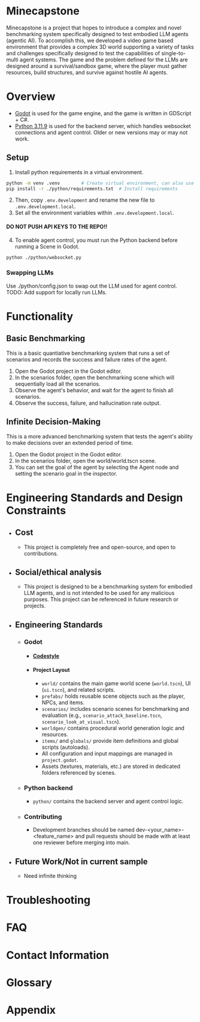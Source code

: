 # Minecapstone
Minecapstone is a project that hopes to introduce a complex and novel benchmarking system specifically designed to test embodied LLM agents (agentic AI).
To accomplish this, we developed a video game based environment that provides a complex 3D world supporting a variety of tasks and challenges specifically designed to test the capabilities of single-to-multi agent systems.
The game and the problem defined for the LLMs are designed around a survival/sandbox game, where the player must gather resources, build structures, and survive against hostile AI agents.

# Overview
* [Godot](https://godotengine.org/) is used for the game engine, and the game is written in GDScript + C#.
* [Python 3.11.9](https://www.python.org/downloads/release/python-3119/) is used for the backend server, which handles websocket connections and agent control. 
Older or new versions may or may not work.

## Setup
1. Install python requirements in a virtual environment.
```bash
python -m venv .venv        # Create virtual environment, can also use Python: Create Environment in VSC
pip install -r ./python/requirements.txt  # Install requirements
```

2. Then, copy ``.env.development`` and rename the new file to ``.env.development.local``.
3. Set all the environment variables within ``.env.development.local``.
####  DO NOT PUSH API KEYS TO THE REPO!!

4. To enable agent control, you must run the Python backend before running a Scene in Godot.
```bash
python ./python/websocket.py
```

### Swapping LLMs
Use ./python/config.json to swap out the LLM used for agent control.
TODO: Add support for locally run LLMs.

# Functionality
## Basic Benchmarking
This is a basic quantiative benchmarking system that runs a set of scenarios and records the success and failure rates of the agent.
1. Open the Godot project in the Godot editor.
2. In the scenarios folder, open the benchmarking scene which will sequentially load all the scenarios.
3. Observe the agent's behavior, and wait for the agent to finish all scenarios.
4. Observe the success, failure, and hallucination rate output.

## Infinite Decision-Making
This is a more advanced benchmarking system that tests the agent's ability to make decisions over an extended period of time.
1. Open the Godot project in the Godot editor.
2. In the scenarios folder, open the world/world.tscn scene.
3. You can set the goal of the agent by selecting the Agent node and setting the scenario goal in the inspector.

# Engineering Standards and Design Constraints
- ## Cost
    * This project is completely free and open-source, and open to contributions.
- ## Social/ethical analysis
    * This project is designed to be a benchmarking system for embodied LLM agents, and is not intended to be used for any malicious purposes. This project can be referenced in future research or projects.
- ## Engineering Standards
    * ### Godot
        * #### [Codestyle](https://docs.godotengine.org/en/stable/tutorials/scripting/gdscript/gdscript_styleguide.html)
        * #### Project Layout
            - `world/` contains the main game world scene (`world.tscn`), UI (`ui.tscn`), and related scripts.
            - `prefabs/` holds reusable scene objects such as the player, NPCs, and items.
            - `scenarios/` includes scenario scenes for benchmarking and evaluation (e.g., `scenario_attack_baseline.tscn`, `scenario_look_at_visual.tscn`).
            - `worldgen/` contains procedural world generation logic and resources.
            - `items/` and `globals/` provide item definitions and global scripts (autoloads).
            - All configuration and input mappings are managed in `project.godot`.
            - Assets (textures, materials, etc.) are stored in dedicated folders referenced by scenes.
    * ### Python backend
        - `python/` contains the backend server and agent control logic.
    * ### Contributing
        * Development branches should be named dev-<your_name>-<feature_name> and pull requests should be made with at least one reviewer before merging into main.
- ## Future Work/Not in current sample
    * Need infinite thinking

# Troubleshooting

# FAQ

# Contact Information

# Glossary

# Appendix